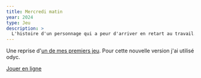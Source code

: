```yaml
---
title: Mercredi matin
year: 2024
type: Jeu
description: >
  L'histoire d'un personnage qui a peur d'arriver en retart au travail.
---
```


Une reprise d'[un de mes premiers jeu](http://achtaitaipai.free.fr/matin/). Pour cette nouvelle version j'ai utilisé odyc.

[Jouer en ligne](https://achtaitaipai.github.io/odyc-exemples/games/matin.html)
